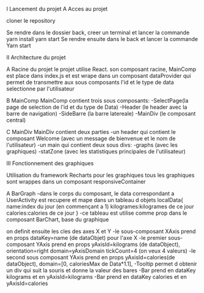 I Lancement du projet
A Acces au projet

cloner le repository 


Se rendre dans le dossier back, creer un terminal et lancer la commande
yarn install
yarn start
Se rendre ensuite dans le back et lancer la commande 
Yarn start

II Architecture du projet

A Racine du projet
le projet utilise React.
son composant racine, MainComp  est place dans index.js et est wrape dans un composant dataProvider qui permet de transmettre aux sous composants l'id et le type de data selectionne par l'utilisateur

B MainComp
MainComp contient trois sous composants:
-SelectPage(la page de selection de l'id et du type de Data)
-Header (le header avec la barre de navigation)
-SideBarre (la barre latereale)
-MainDiv (le composant central)

C MainDiv
MainDiv contient deux parties
-un header qui contient le composant Welcome (avec un message de bienvenue et le nom de l'utilisateur)
-un main qui contient deux sous divs:
    -graphs (avec les graphiques)
    -statZone (avec les statistiques principales de l'utilisateur)


III Fonctionnement des graphiques

Utilisation du framework Recharts pour les graphiques
tous les graphiques sont wrappes dans un composant responsiveContainer

A BarGraph
-dans le corps du composant, le data correspondant a UserActivity est recupere et mape dans un tableau d objets localData{
    name:index du jour (en commençant a 1)
    kilogrames:kilogrames de ce jour
    calories:calories de ce jour
}
-ce tableau est utilise comme prop dans le composant BarChart, base du graphique

on definit ensuite les cles des axes X et Y
-le sous-composant XAxis prend en props dataKey=name (de dataObjet) pour l'axe X
-le premier sous-composant YAxis prend en props yAxisId=kilograms (de dataObject), orientation=right
domain=yAxisDomain
tickCount=4 (on veux 4 valeurs)
-le second sous composant YAxis
prend en props yAxisId=calories(de dataObject), domain=[0, caloriesMax de Data*1.1],
-Tooltip permet d obtenir un div qui suit la souris et donne la valeur des bares
-Bar prend en dataKey kilograms et en yAxisId=kilograms
-Bar prend en dataKey calories et en yAxisId=calories
